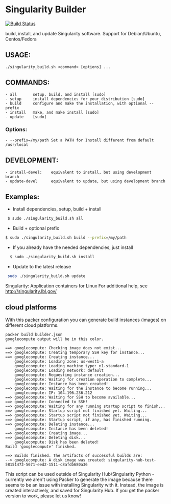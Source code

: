 # Singularity Builder 
[![Build Status](https://travis-ci.org/ArangoGutierrez/singularity-builder.svg?branch=master)](https://travis-ci.org/ArangoGutierrez/singularity-builder)

build, install, and update Singularity software. 
Support for Debian/Ubuntu, Centos/Fedora

## USAGE: 
```
./singularity_build.sh <command> [options] ...
```

## COMMANDS:
	- all		setup, build, and install [sudo]
	- setup		install dependencies for your distribution [sudo]
	- build		configure and make the installation, with optional --prefix
	- install	make, and make install [sudo]
	- update	[sudo]
### Options:
	- --prefix=/my/path Set a PATH for Install different from default /usr/local
## DEVELOPMENT:
	- install-devel: 	equivalent to install, but using development branch 
	- update-devel  	equivalent to update, but using development branch

## Examples:

- Install dependencies, setup, build + install
```bash
 $ sudo ./singularity_build.sh all
```
- Build + optional prefix
```bash
$ sudo ./singularity_build.sh build --prefix=/my/path
```
- If you already have the needed dependencies, just install
```bash
  $ sudo ./singularity_build.sh install
```
- Update to the latest release
```bash
 sudo ./singularity_build.sh update
```

Singularity: Application containers for Linux
For additional help, see http://singularity.lbl.gov/

## cloud platforms

With this [packer](https://www.packer.io/docs/command-line/build.html) configuration you can generate build instances (images) on different cloud platforms. 


	packer build builder.json 
	googlecompute output will be in this color.

	==> googlecompute: Checking image does not exist...
	==> googlecompute: Creating temporary SSH key for instance...
	==> googlecompute: Creating instance...
	    googlecompute: Loading zone: us-west1-a
	    googlecompute: Loading machine type: n1-standard-1
	    googlecompute: Loading network: default
	    googlecompute: Requesting instance creation...
	    googlecompute: Waiting for creation operation to complete...
	    googlecompute: Instance has been created!
	==> googlecompute: Waiting for the instance to become running...
	    googlecompute: IP: 104.196.236.212
	==> googlecompute: Waiting for SSH to become available...
	==> googlecompute: Connected to SSH!
	==> googlecompute: Waiting for any running startup script to finish...
	==> googlecompute: Startup script not finished yet. Waiting...
	==> googlecompute: Startup script not finished yet. Waiting...
	==> googlecompute: Startup script, if any, has finished running.
	==> googlecompute: Deleting instance...
	    googlecompute: Instance has been deleted!
	==> googlecompute: Creating image...
	==> googlecompute: Deleting disk...
	    googlecompute: Disk has been deleted!
	Build 'googlecompute' finished.

	==> Builds finished. The artifacts of successful builds are:
	--> googlecompute: A disk image was created: singularity-hub-test-58151473-5671-eed2-1511-c8afdb680a36

This script can be used outside of Singularity Hub/Singularity Python - currently we aren't using Packer to generate the image because there seems to be an issue with installing Singularity with it. Instead, the image is created interactively, and saved for Singularity Hub. If you get the packer version to work, please let us know!
